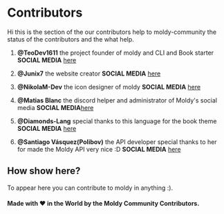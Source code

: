 # Contributors

Hi this is the section of the our contributors help to moldy-community the status of the contributors and the what help.

1. **@TeoDev1611** the project founder of moldy and CLI and Book starter **SOCIAL MEDIA** [here](https://github.com/TeoDev1611)

2. **@Junix7** the website creator **SOCIAL MEDIA** [here](https://linktr.ee/junix)

3. **@NikolaM-Dev** the icon designer of moldy  **SOCIAL MEDIA** [here](https://github.com/NikolaM-Dev)

4. **@Matias Blanc** the discord helper and administrator of Moldy's social media **SOCIAL MEDIA**[here](https://linktr.ee/senderotecnologico)

5. **@Diamonds-Lang** special thanks to this language for the book theme **SOCIAL MEDIA** [here](https://github.com/diamonds-lang/book)

6. **@Santiago Vásquez(Polibov)** the API developer special thanks to her for made the Moldy API very nice :D **SOCIAL MEDIA** [here](https://github.com/SantiagoVA)

## How show here?

To appear here you can contribute to moldy in anything :).


#### Made with ❤️ in the World by the Moldy Community Contributors.